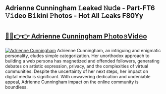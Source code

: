 ## Adrienne Cunningham 𝙻eaked 𝙽u𝚍e - Part-FT6 𝚅𝚒deo B𝚒kini 𝙿hotos - Hot All 𝙻eaks F80Yy

# <h2><a href="http://ld0t6l3.urlbe.top/?page=Adrienne+Cunningham">🔗🔗👉👉 Adrienne Cunningham P𝚑oto𝚜Vid𝚎o</a></h2>

[![Adrienne Cunningham](https://i.imgur.com/eBuTRDB.gif)](http://ld0t6l3.urlbe.top/?page=Adrienne+Cunningham)
Adrienne Cunningham, an intriguing and enigmatic personality, eludes simple categorization. Her unorthodox approach to building a web persona has magnetized and offended followers, generating debates on artistic expression, privacy, and the complexities of virtual communities. Despite the uncertainty of her next steps, her impact on digital media is significant. With unwavering dedication and undeniable appeal, Adrienne Cunningham impact on the online community is boundless.
